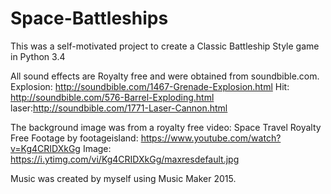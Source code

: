 # Space-Battleships
This was a self-motivated project to create a Classic Battleship Style game in Python 3.4

All sound effects are Royalty free and were obtained from soundbible.com.
Explosion: http://soundbible.com/1467-Grenade-Explosion.html
Hit: http://soundbible.com/576-Barrel-Exploding.html
laser:http://soundbible.com/1771-Laser-Cannon.html

The background image was from a royalty free video:
Space Travel Royalty Free Footage by footageisland: https://www.youtube.com/watch?v=Kg4CRIDXkGg
Image: https://i.ytimg.com/vi/Kg4CRIDXkGg/maxresdefault.jpg

Music was created by myself using Music Maker 2015.
